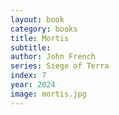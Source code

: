 ```yaml
---
layout: book
category: books
title: Mortis
subtitle: 
author: John French
series: Siege of Terra
index: 7
year: 2024
image: mortis.jpg
---
```

